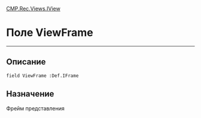 ﻿---
Link: CMP.Rec.Views.IView.@ViewFrame
---

<!---  Навигация
[Имя проекта](#) :
-->
[CMP.Rec.Views.IView](Default)

# Поле ViewFrame
---

## Описание

    field ViewFrame :Def.IFrame

<!--
## Аргументы{#Args}

### Аргумент1

Описание аргумента 1
-->

## Назначение

Фрейм представления

<!--
## Пример

    ViewFrame...
-->

